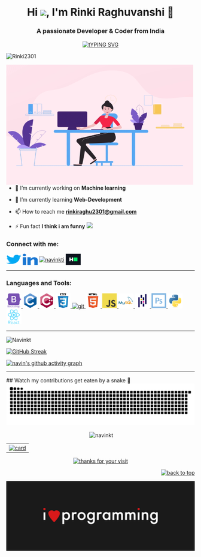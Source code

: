   
<h1 align="center">Hi <img src="https://media.giphy.com/media/hvRJCLFzcasrR4ia7z/giphy.gif" width="28">, I'm Rinki Raghuvanshi 👩</h1>
<h3 align="center">A passionate Developer & Coder from India</h3>
  <div align="center">
    <a href="https://git.io/typing-svg"><img align="center" src="https://readme-typing-svg.herokuapp.com?lines=A+girl+trying+to+Figure-Out+Stuff!!" alt="tYPING SVG"></a>
</div>
 
<p align="left"> <img src="https://komarev.com/ghpvc/?username=Rinki2301" alt="Rinki2301" /> </p>
<p align ="center">
<img align= "left" alt="GIF" src="https://raw.githubusercontent.com/Rinki2301/Rinki2301/main/coder.gif" width="500" height="320" /> </p>

- 🔭 I’m currently working on **Machine learning**

- 🌱 I’m currently learning **Web-Development**

- 📫 How to reach me **rinkiraghu2301@gmail.com**

- ⚡ Fun fact **I think i am funny**
<a href="https://github.com/404"><img src="https://user-images.githubusercontent.com/73097560/115834477-dbab4500-a447-11eb-908a-139a6edaec5c.gif"></a>
<h3 align="left">Connect with me:</h3>
<p align="left">
<a href="https://twitter.com/navinku42640452" target="blank"><img align="center" src="https://raw.githubusercontent.com/Navinkt/image/main/twitter.svg" alt="navinku42640452" height="30" width="40" /></a>
<a href="https://www.linkedin.com/in/rinki-raghuwanshi-094a971a0/" target="blank"><img align="center" src="https://raw.githubusercontent.com/Navinkt/image/main/linked-in-alt.svg" alt="navin-kumar-5748721a7" height="30" width="40" /></a>
<a href="https://www.codechef.com/users/navinkti" target="blank"><img align="center" src="https://cdn.jsdelivr.net/npm/simple-icons@3.1.0/icons/codechef.svg" alt="navinkti" height="30" width="40" /></a>
<a href="https://www.hackerrank.com/@navinpatnacityn1" target="blank"><img align="center" src="https://raw.githubusercontent.com/Navinkt/image/main/hackerrank.svg" alt="@navinpatnacityn1" height="30" width="40" /></a>
</p>
<hr>
<h3 align="left">Languages and Tools:</h3>
<p align="left"> <a href="https://getbootstrap.com" target="_blank" rel="noreferrer"> <img src="https://raw.githubusercontent.com/devicons/devicon/master/icons/bootstrap/bootstrap-plain-wordmark.svg" alt="bootstrap" width="40" height="40"/> </a> <a href="https://www.cprogramming.com/" target="_blank" rel="noreferrer"> <img src="https://raw.githubusercontent.com/devicons/devicon/master/icons/c/c-original.svg" alt="c" width="40" height="40"/> </a> <a href="https://www.w3schools.com/cpp/" target="_blank" rel="noreferrer"> <img src="https://raw.githubusercontent.com/devicons/devicon/master/icons/cplusplus/cplusplus-original.svg" alt="cplusplus" width="40" height="40"/> </a> <a href="https://www.w3schools.com/css/" target="_blank" rel="noreferrer"> <img src="https://raw.githubusercontent.com/devicons/devicon/master/icons/css3/css3-original-wordmark.svg" alt="css3" width="40" height="40"/> </a> <a href="https://git-scm.com/" target="_blank" rel="noreferrer"> <img src="https://www.vectorlogo.zone/logos/git-scm/git-scm-icon.svg" alt="git" width="40" height="40"/> </a> <a href="https://www.w3.org/html/" target="_blank" rel="noreferrer"> <img src="https://raw.githubusercontent.com/devicons/devicon/master/icons/html5/html5-original-wordmark.svg" alt="html5" width="40" height="40"/> </a> <a href="https://developer.mozilla.org/en-US/docs/Web/JavaScript" target="_blank" rel="noreferrer"> <img src="https://raw.githubusercontent.com/devicons/devicon/master/icons/javascript/javascript-original.svg" alt="javascript" width="40" height="40"/> </a> <a href="https://www.mysql.com/" target="_blank" rel="noreferrer"> <img src="https://raw.githubusercontent.com/devicons/devicon/master/icons/mysql/mysql-original-wordmark.svg" alt="mysql" width="40" height="40"/> </a> <a href="https://pandas.pydata.org/" target="_blank" rel="noreferrer"> <img src="https://raw.githubusercontent.com/devicons/devicon/2ae2a900d2f041da66e950e4d48052658d850630/icons/pandas/pandas-original.svg" alt="pandas" width="40" height="40"/> </a> <a href="https://www.photoshop.com/en" target="_blank" rel="noreferrer"> <img src="https://raw.githubusercontent.com/devicons/devicon/master/icons/photoshop/photoshop-line.svg" alt="photoshop" width="40" height="40"/> </a> <a href="https://www.python.org" target="_blank" rel="noreferrer"> <img src="https://raw.githubusercontent.com/devicons/devicon/master/icons/python/python-original.svg" alt="python" width="40" height="40"/> </a> <a href="https://reactjs.org/" target="_blank" rel="noreferrer"> <img src="https://raw.githubusercontent.com/devicons/devicon/master/icons/react/react-original-wordmark.svg" alt="react" width="40" height="40"/> </a> </p>
<hr>
<p><img align="center" src="https://github-readme-stats.vercel.app/api/top-langs?username=Navinkt&show_icons=true&locale=en&layout=compact" alt="Navinkt" /></p>

 [![GitHub Streak](https://github-readme-streak-stats.herokuapp.com/?user=Navinkt&currStreakNum=2FD3EB&fire=pink&sideLabels=F00&theme=nightowl)](https://git.io/streak-stats)
<br>

 [![navin's github activity graph](https://activity-graph.herokuapp.com/graph?username=Navinkt&theme=react-dark)](https://github.com/Navinkt/github-readme-activity-graph) 
   <hr>   
   ## Watch my contributions get eaten by a snake 🐍
<img alt="github contribution snake animation" src="https://raw.githubusercontent.com/Rinki2301/Rinki2301/main/output-snake.svg">
<div align="center">
 <p>&nbsp;<img align="center" src="https://github-readme-stats.vercel.app/api?username=navinkt&show_icons=true&locale=en" alt="navinkt" /></p>
    <a href="https://git.io/typing-svg">
      <table>
  <tr>
    <td> <img src="http://github-profile-summary-cards.vercel.app/api/cards/profile-details?username=Rinki2301&theme=dracula"
  display=block width=100% height=auto  alt="card" ></td>
   </tr> 
      </table>
        <img alt="thanks for your visit" src="https://readme-typing-svg.herokuapp.com?font=Roboto+Slab&color=%237E3ACE&size=24&center=true&vCenter=true&width=300&lines=Thanks+for+your+visit!" >
    </a>
</div>
       
<p align="right"><a href="#top"><img src="https://img.shields.io/static/v1?label&message=back+to+top&color=7E3ACE&style=flat&logo" alt="back to top" /></a></p>
<div align="center" ><img alt="image footer" width="100%" height=50% src="https://raw.githubusercontent.com/Rinki2301/Rinki2301/main/images.png"></div>
